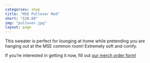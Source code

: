 ```yaml
---
categories: shop
title: "MSE Pullover Red"
short: "$20.69"
img: "pullover.jpg"
layout: page
---
```


This sweater is perfect for lounging at home while pretending you are hanging out at the MSE common room! Extremely soft and comfy.

If you’re interested in getting it now, fill out <a href="https://docs.google.com/forms/d/e/1FAIpQLScn40eCgrwGwFILalr_Wj_i8lAt5AchMavqXcDvfmAXGiZDZA/viewform">our merch order form!</a> 
